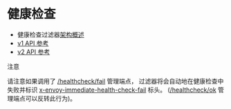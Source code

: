 # 健康检查

- 健康检查过滤器[架构概述](../../intro/arch_overview/health_checking.md#arch-overview-health-checking-filter)
- [v1 API 参考](https://www.envoyproxy.io/docs/envoy/latest/api-v1/http_filters/health_check_filter#config-http-filters-health-check-v1)
- [v2 API 参考](https://www.envoyproxy.io/docs/envoy/latest/api-v2/config/filter/http/health_check/v2/health_check.proto#envoy-api-msg-config-filter-http-health-check-v2-healthcheck)

注意

请注意如果调用了 [/healthcheck/fail](../../operations/admin.md#operations-admin-interface-healthcheck-fail) 管理端点，
过滤器将会自动地在健康检查中失败并标识 [x-envoy-immediate-health-check-fail](router_filter.md#config-http-filters-router-x-envoy-immediate-health-check-fail) 标头。
([/healthcheck/ok](../../operations/admin.md#operations-admin-interface-healthcheck-ok) 管理端点可以反转此行为)。